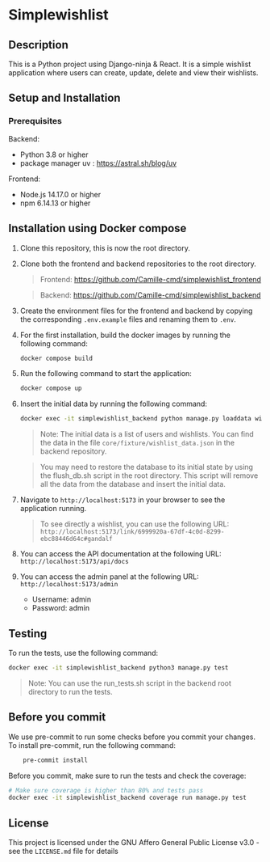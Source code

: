 
# Simplewishlist

## Description

This is a Python project using Django-ninja & React. 
It is a simple wishlist application where users can create, update, delete and view their wishlists.

## Setup and Installation

### Prerequisites

Backend:
- Python 3.8 or higher
- package manager uv : https://astral.sh/blog/uv

Frontend:
- Node.js 14.17.0 or higher
- npm 6.14.13 or higher

## Installation using Docker compose

1. Clone this repository, this is now the root directory.

2. Clone both the frontend and backend repositories to the root directory.

   >Frontend: https://github.com/Camille-cmd/simplewishlist_frontend

   >Backend: https://github.com/Camille-cmd/simplewishlist_backend

3. Create the environment files for the frontend and backend by copying the corresponding `.env.example` files and renaming them to `.env`.

4. For the first installation, build the docker images by running the following command:
    ```bash
    docker compose build
    ```
   
5. Run the following command to start the application:
    ```bash
    docker compose up
    ```
 
6. Insert the initial data by running the following command:
    ```bash
    docker exec -it simplewishlist_backend python manage.py loaddata wishlist_data.json
    ```
   > Note: 
   > The initial data is a list of users and wishlists. 
   > You can find the data in the file `core/fixture/wishlist_data.json` in the backend repository.
   
   > You may need to restore the database to its initial state by using the flush_db.sh script in the root directory.
   > This script will remove all the data from the database and insert the initial data.

7. Navigate to `http://localhost:5173` in your browser to see the application running.
   > To see directly a wishlist, you can use the following URL: `http://localhost:5173/link/6999920a-67df-4c0d-8299-ebc88446d64c#gandalf`

8. You can access the API documentation at the following URL: `http://localhost:5173/api/docs`

9. You can access the admin panel at the following URL: `http://localhost:5173/admin`
    - Username: admin
    - Password: admin

## Testing

To run the tests, use the following command:
```bash
docker exec -it simplewishlist_backend python3 manage.py test
```
> Note:
> You can use the run_tests.sh script in the backend root directory to run the tests.

## Before you commit

We use pre-commit to run some checks before you commit your changes.
To install pre-commit, run the following command:
```bash
    pre-commit install
```

Before you commit, make sure to run the tests and check the coverage:
```bash
# Make sure coverage is higher than 80% and tests pass
docker exec -it simplewishlist_backend coverage run manage.py test
```

## License

This project is licensed under the GNU Affero General Public License v3.0 - see the `LICENSE.md` file for details
